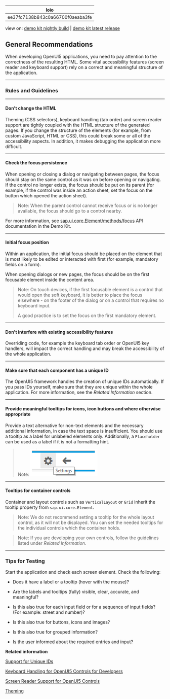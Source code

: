 <!-- loioee37fc7138b843c0a66700f0aeaba3fe -->

| loio |
| -----|
| ee37fc7138b843c0a66700f0aeaba3fe |

<div id="loio">

view on: [demo kit nightly build](https://openui5nightly.hana.ondemand.com/#/topic/ee37fc7138b843c0a66700f0aeaba3fe) | [demo kit latest release](https://openui5.hana.ondemand.com/#/topic/ee37fc7138b843c0a66700f0aeaba3fe)</div>

## General Recommendations

When developing OpenUI5 applications, you need to pay attention to the correctness of the resulting HTML. Some vital accessibility features \(screen reader and keyboard support\) rely on a correct and meaningful structure of the application.

***

### Rules and Guidelines

***

#### Don't change the HTML

Theming \(CSS selectors\), keyboard handling \(tab order\) and screen reader support are tightly coupled with the HTML structure of the generated pages. If you change the structure of the elements \(for example, from custom JavaScript, HTML or CSS\), this could break some or all of the accessibility aspects. In addition, it makes debugging the application more difficult.

***

#### Check the focus persistence

When opening or closing a dialog or navigating between pages, the focus should stay on the same control as it was on before opening or navigating. If the control no longer exists, the focus should be put on its parent \(for example, if the control was inside an action sheet, set the focus on the button which opened the action sheet\).

> Note:
> When the parent control cannot receive focus or is no longer available, the focus should go to a control nearby.
> 
> 

For more information, see [sap.ui.core.Element/methods/focus](https://openui5.hana.ondemand.com/#/api/sap.ui.core.Element/methods/focus) API documentation in the Demo Kit.

***

#### Initial focus position

Within an application, the initial focus should be placed on the element that is most likely to be edited or interacted with first \(for example, mandatory fields on a form\).

When opening dialogs or new pages, the focus should be on the first focusable element inside the content area.

> Note:
> On touch devices, if the first focusable element is a control that would open the soft keyboard, it is better to place the focus elsewhere - on the footer of the dialog or on a control that requires no keyboard input.
> 
> A good practice is to set the focus on the first mandatory element.
> 
> 

***

#### Don't interfere with existing accessibility features

Overriding code, for example the keyboard tab order or OpenUI5 key handlers, will impact the correct handling and may break the accessibility of the whole application.

***

#### Make sure that each component has a unique ID

The OpenUI5 framework handles the creation of unique IDs automatically. If you pass IDs yourself, make sure that they are unique within the whole application. For more information, see the *Related Information* section.

***

#### Provide meaningful tooltips for icons, icon buttons and where otherwise appropriate

Provide a text alternative for non-text elements and the necessary additional information, in case the text space is insufficient. You should use a tooltip as a label for unlabeled elements only. Additionally, a `Placeholder` can be used as a label if it is not a formatting hint.

> Note:
> ![](loiofe947a006350426b927d64b6cea908dc_HiRes.png)
> 
> 

***

#### Tooltips for container controls

Container and layout controls such as `VerticalLayout` or `Grid` inherit the tooltip property from `sap.ui.core.Element`.

> Note:
> We do not recommend setting a tooltip for the whole layout control, as it will not be displayed. You can set the needed tooltips for the individual controls which the container holds.
> 
> 

> Note:
> If you are developing your own controls, follow the guidelines listed under *Related Information*.
> 
> 

***

### Tips for Testing

Start the application and check each screen element. Check the following:

-   Does it have a label or a tooltip \(hover with the mouse\)?

-   Are the labels and tooltips \(fully\) visible, clear, accurate, and meaningful?

-   Is this also true for each input field or for a sequence of input fields? \(For example: street and number\)?

-   Is this also true for buttons, icons and images?

-   Is this also true for grouped information?

-   Is the user informed about the required entries and input?


**Related information**  


[Support for Unique IDs](Support_for_Unique_IDs_91f28be.md)

[Keyboard Handling for OpenUI5 Controls for Developers](Keyboard_Handling_for_OpenUI5_Controls_for_Developers_3e631ad.md)

[Screen Reader Support for OpenUI5 Controls](Screen_Reader_Support_for_OpenUI5_Controls_656e825.md)

[Theming](Theming_497c27a.md)

